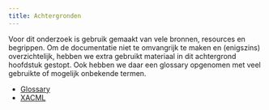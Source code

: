 ```yaml
---
title: Achtergronden
---
```

Voor dit onderzoek is gebruik gemaakt van vele bronnen, resources en begrippen. Om de documentatie
niet te omvangrijk te maken en (enigszins) overzichtelijk, hebben we extra gebruikt materiaal in dit
achtergrond hoofdstuk gestopt. Ook hebben we daar een glossary opgenomen met veel gebruikte of
mogelijk onbekende termen.

- [Glossary](./glossary.md)
- [XACML](./xacml.md)
